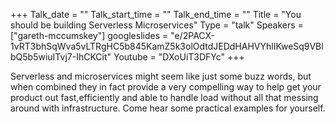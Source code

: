 +++
Talk_date = ""
Talk_start_time = ""
Talk_end_time = ""
Title = "You should be building Serverless Microservices"
Type = "talk"
Speakers = ["gareth-mccumskey"]
googleslides = "e/2PACX-1vRT3bhSqWva5vLTRgHC5b845KamZ5k3olOdtdJEDdHAHVYhlIKweSq9VBlbQ5b5wiuITvj7-IhCKCit"
Youtube = "DXoUiT3DFYc"
+++

Serverless and microservices might seem like just some buzz words, but when combined they in fact provide a very compelling way to help get your product out fast,efficiently and able to handle load without all that messing around with infrastructure. Come hear some practical examples for yourself.
